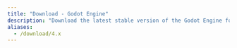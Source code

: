 ```yaml
---
title: "Download - Godot Engine"
description: "Download the latest stable version of the Godot Engine for Linux, macOS, Windows, or Android"
aliases:
  - /download/4.x
---
```

